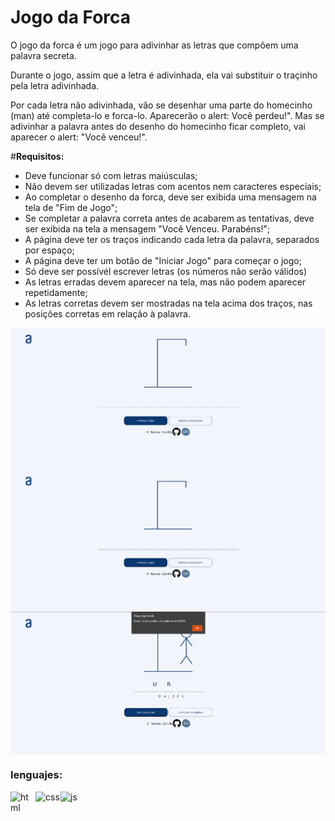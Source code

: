 # Jogo da Forca

<P>O jogo da forca é um jogo para adivinhar as letras que compõem uma palavra secreta.
<p>Durante o jogo, assim que a letra é adivinhada, ela vai substituir o traçinho pela letra adivinhada.</p>
<p>Por cada letra não adivinhada, vão se desenhar uma parte do homecinho (man) até completa-lo e forca-lo. Aparecerão o alert: Você perdeu!". Mas se adivinhar a palavra antes do desenho do homecinho ficar completo, vai aparecer o alert: "Você venceu!".</p> 

#**Requisitos:**
- Deve funcionar só com letras maiúsculas;
- Não devem ser utilizadas letras com acentos nem caracteres especiais;
- Ao completar o desenho da forca, deve ser exibida uma mensagem na tela de "Fim de Jogo";
- Se completar a palavra correta antes de acabarem as tentativas, deve ser exibida na tela a mensagem "Você Venceu. Parabéns!";
- A página deve ter os traços indicando cada letra da palavra, separados por espaço;
- A página deve ter um botão de "Iniciar Jogo" para começar o jogo;
- Só deve ser possívél escrever letras (os números não serão válidos)
- As letras erradas devem aparecer na tela, mas não podem aparecer repetidamente;
- As letras corretas devem ser mostradas na tela acima dos traços, nas posições corretas em relação à palavra.

  
<img align='center' width="800px" src='img/printTela1.png'/> 

<img align='center' width="800px" src='/img/printTela2.png'/> 

<img align='center' width="800px" src='/img/printTela3.png'/>

  


### lenguajes:

<img align='left' alt='html' width='40px' src='https://cdn-icons-png.flaticon.com/512/778/778533.png'/>
<img align='left' alt='css' src="https://cdn-icons-png.flaticon.com/512/331/331395.png" width='40px'/>
<img align='left' alt='js' width='40px' src='https://cdn-icons-png.flaticon.com/512/2621/2621342.png'/>
  

  
  
  
